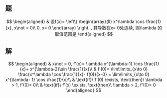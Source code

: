 ## 题

$$
\begin{aligned}
	& 设f(x)= 
	\left\{
	\begin{array}{ll}
	x^\lambda \cos \frac{1}{x}, x\not = 0\\
	0, x= 0
	\end{array}
	\right.
	, 其导数在x= 0处连续, 则\lambda 的取值范围是
\end{aligned}
$$

## 解

$$
\begin{aligned}
	& x\not = 0, f'(x)= \lambda x^{\lambda-1} \cos \frac{1}{x}+ x^{\lambda-2}\sin \frac{1}{x}\\
	& f'(0)= \lim\limits_{x\to 0} \frac{x^\lambda \cos \frac{1}{x}- f(0)}{x-0} 
	= \lim\limits_{x\to 0} x^{\lambda- 1} \cos \frac{1}{x}\\
	& \text{if}\ f'(0) \exists, \text{then}\ \lambda > 1, f'(0)= 0\\
	& \text{if}\ f'(x) \exists, \text{then}\ \lambda > 2, f'(0)= 0
\end{aligned}
$$
